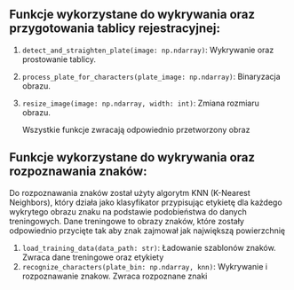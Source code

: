 ## Funkcje wykorzystane do wykrywania oraz przygotowania tablicy rejestracyjnej:

1. `detect_and_straighten_plate(image: np.ndarray)`: Wykrywanie oraz prostowanie tablicy.
2. `process_plate_for_characters(plate_image: np.ndarray)`: Binaryzacja obrazu.
3. `resize_image(image: np.ndarray, width: int)`: Zmiana rozmiaru obrazu.

	Wszystkie funkcje zwracają odpowiednio przetworzony obraz

## Funkcje wykorzystane do wykrywania oraz rozpoznawania znaków:

Do rozpoznawania znaków został użyty algorytm KNN (K-Nearest Neighbors), który działa jako klasyfikator przypisując etykietę dla każdego wykrytego obrazu  znaku na podstawie podobieństwa do danych treningowych. Dane treningowe to obrazy znaków, które zostały odpowiednio przycięte tak aby znak zajmował jak największą powierzchnię 

1. `load_training_data(data_path: str)`: Ładowanie szablonów znaków. Zwraca dane treningowe oraz etykiety 
2. `recognize_characters(plate_bin: np.ndarray, knn)`: Wykrywanie i rozpoznawanie znakow. Zwraca rozpoznane znaki 


